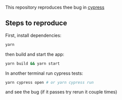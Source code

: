 This repository reproduces thee bug in [cypress](https://www.cypress.io/)

## Steps to reproduce

First, install dependencies:

```bash
yarn
```

then build and start the app:

```bash
yarn build && yarn start
```

In another terminal run cypress tests:

```bash
yarn cypress open # or yarn cypress run
```

and see the bug (if it passes try rerun it couple times)
